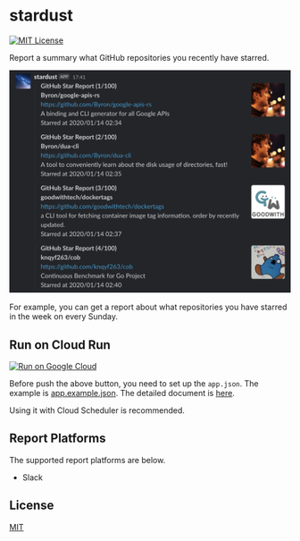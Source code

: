 # stardust

[![MIT License](http://img.shields.io/badge/license-MIT-blue.svg?style=flat)](LICENSE)

Report a summary what GitHub repositories you recently have starred.

![screenshot](docs/assets/screenshot.png)

For example, you can get a report about what repositories you have starred in the week on every Sunday.

## Run on Cloud Run

[![Run on Google Cloud](https://deploy.cloud.run/button.svg)](https://deploy.cloud.run/?git_repo=https://github.com/micnncim/stardust.git)

Before push the above button, you need to set up the `app.json`.
The example is [app.example.json](app.example.json).
The detailed document is [here](https://github.com/GoogleCloudPlatform/cloud-run-button#customizing-deployment-parameters).

Using it with Cloud Scheduler is recommended.

## Report Platforms

The supported report platforms are below.

- Slack

## License

[MIT](LICENSE)
